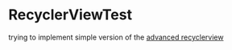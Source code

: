# RecyclerViewTest
trying to implement simple version of the [advanced recyclerview](https://github.com/h6ah4i/android-advancedrecyclerview)
